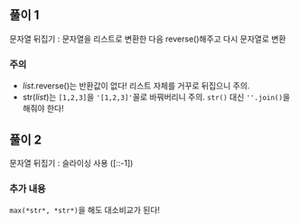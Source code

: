 ## 풀이 1
문자열 뒤집기 : 문자열을 리스트로 변환한 다음 reverse()해주고 다시 문자열로 변환

### 주의
- *list*.reverse()는 반환값이 없다! 리스트 자체를 거꾸로 뒤집으니 주의.
- str(*list*)는 `[1,2,3]`을 `'[1,2,3]'`꼴로 바꿔버리니 주의. `str()` 대신 `''.join()`을 해줘야 한다!

## 풀이 2
문자열 뒤집기 : 슬라이싱 사용 ([::-1])

### 추가 내용
`max(*str*, *str*)`을 해도 대소비교가 된다!